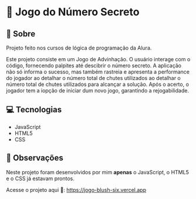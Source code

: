<h1> 🎲 Jogo do Número Secreto</h1>

<h2> 🔔 Sobre</h2>
<p>Projeto feito nos cursos de lógica de programação da Alura.</p>

<p>Este projeto consiste em um Jogo de Advinhação. O usuário interage com o código, fornecendo palpites
até descibrir o número secreto. A aplicação não só informa o sucesso, mas também rastreia e apresenta a 
performance do jogador ao detalhar o número total de chutes utilizados ao detalhar o número total de chutes
utilizados para alcançar a solução. Após o acerto, o jogador tem a iopção de iniciar dum novo jogo, garantindo
a rejogabilidade.</p>

<h2> 💻 Tecnologias</h2> 

*  JavaScript
*  HTML5
*  CSS


<h2> 📑 Observações </h2>

Neste projeto foram desenvolvidos por mim **apenas** o JavaScript, o HTML5 e o CSS já estavam prontos.

Acesse o projeto aqui 🚀: https://jogo-blush-six.vercel.app 

